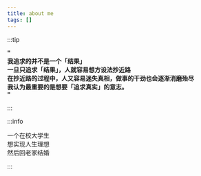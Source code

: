 ```yaml
---
title: about me
tags: []
---
```


:::tip

**"<br />
我追求的并不是一个「结果」<br />
一旦只追求「结果」，人就容易想方设法抄近路<br />
在抄近路的过程中，人又容易迷失真相，做事的干劲也会逐渐消磨殆尽<br />
我认为最重要的是想要「追求真实」的意志。<br />
"**

:::

:::info

一个在校大学生<br />
想实现人生理想<br />
然后回老家结婚

:::